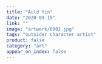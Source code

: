 ```yaml
---
title: "Auld Yin"
date: "2020-09-15"
link: ""
image: "artwork/0002.jpg"
tags: "outsider character artist"
product: false
category: "art"
appear_on_index: false
---
```

